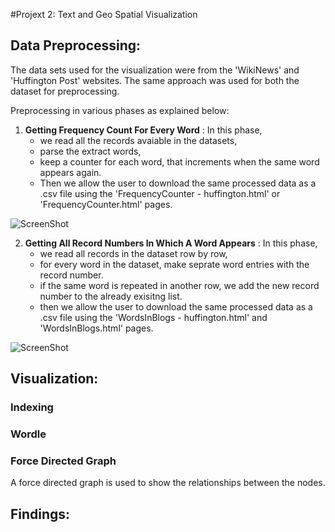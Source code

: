 #Projext 2: Text and Geo Spatial Visualization

## Data Preprocessing:

The data sets used for the visualization were from the 'WikiNews' and 'Huffington Post' websites.
The same approach was used for both the dataset for preprocessing.

Preprocessing in various phases as explained below:

1. **Getting Frequency Count For Every Word** : In this phase,
    - we read all the records avaiable in the datasets,
    - parse the extract words,
    - keep a counter for each word, that increments when the same word appears again.
    - Then we allow the user to download the same processed data as a .csv file using the 'FrequencyCounter - huffington.html' or 'FrequencyCounter.html' pages.
    
![ScreenShot](http://roshanrshetty.github.io/Project2.1/Images/preprocessing1.png)

2. **Getting All Record Numbers In Which A Word Appears** : In this phase,
    - we read all records in the dataset row by row,
    - for every word in the dataset, make seprate word entries with the record number.
    - if the same word is repeated in another row, we add the new record number to the already exisitng list.
    - then we allow the user to download the same processed data as a .csv file using the 'WordsInBlogs - huffington.html' and 'WordsInBlogs.html' pages.
   
![ScreenShot](http://roshanrshetty.github.io/Project2.1/Images/preprocessing2.png)    


## Visualization:

### Indexing
### Wordle

### Force Directed Graph
A force directed graph is used to show the relationships between the nodes.


## Findings:
